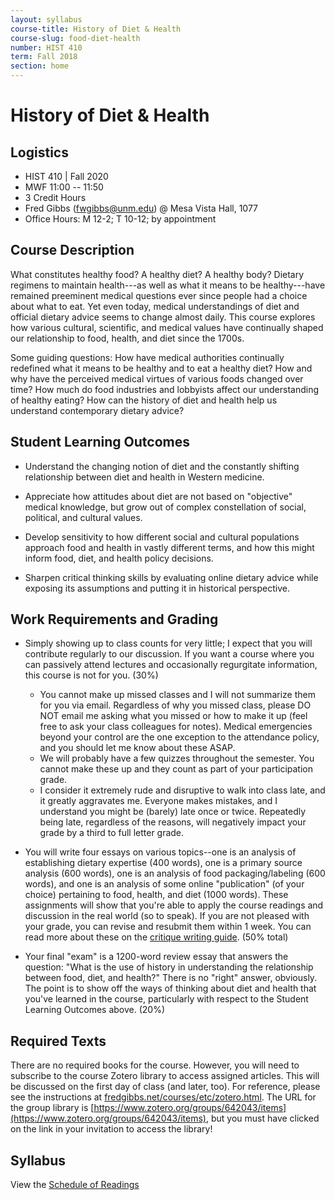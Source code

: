```yaml
---
layout: syllabus
course-title: History of Diet & Health
course-slug: food-diet-health
number: HIST 410
term: Fall 2018
section: home
---
```


# History of Diet & Health

## Logistics
- HIST 410 | Fall 2020
- MWF 11:00 -- 11:50
- 3 Credit Hours
- Fred Gibbs \([fwgibbs@unm.edu](mailto:fwgibbs@unm.edu)\) @ Mesa Vista Hall, 1077    
- Office Hours: M 12-2; T 10-12; by appointment    


## Course Description
What constitutes healthy food? A healthy diet? A healthy body? Dietary regimens to maintain health---as well as what it means to be healthy---have remained preeminent medical questions ever since people had a choice about what to eat. Yet even today, medical understandings of diet and official dietary advice seems to change almost daily. This course explores how various cultural, scientific, and medical values have continually shaped our relationship to food, health, and diet since the 1700s.

Some guiding questions: How have medical authorities continually redefined what it means to be healthy and to eat a healthy diet? How and why have the perceived medical virtues of various foods changed over time? How much do food industries and lobbyists affect our understanding of healthy eating? How can the history of diet and health help us understand contemporary dietary advice?


## Student Learning Outcomes

* Understand the changing notion of diet and the constantly shifting relationship between diet and health in Western medicine.

* Appreciate how attitudes about diet are not based on "objective" medical knowledge, but grow out of complex constellation of social, political, and cultural values.

* Develop sensitivity to how different social and cultural populations approach food and health in vastly different terms, and how this might inform food, diet, and health policy decisions.

* Sharpen critical thinking skills by evaluating online dietary advice while exposing its assumptions and putting it in historical perspective.


## Work Requirements and Grading

* Simply showing up to class counts for very little; I expect that you will contribute regularly to our discussion. If you want a course where you can passively attend lectures and occasionally regurgitate information, this course is not for you. (30%)
    * You cannot make up missed classes and I will not summarize them for you via email. Regardless of why you missed class, please DO NOT email me asking what you missed or how to make it up (feel free to ask your class colleagues for notes). Medical emergencies beyond your control are the one exception to the attendance policy, and you should let me know about these ASAP.
    * We will probably have a few quizzes throughout the semester. You cannot make these up and they count as part of your participation grade.
    * I consider it extremely rude and disruptive to walk into class late, and it greatly aggravates me. Everyone makes mistakes, and I understand you might be (barely) late once or twice. Repeatedly being late, regardless of the reasons, will negatively impact your grade by a third to full letter grade.

* You will write four essays on various topics--one is an analysis of establishing dietary expertise (400 words), one is a primary source analysis (600 words), one is an analysis of food packaging/labeling (600 words), and one is an analysis of some online "publication" (of your choice) pertaining to food, health, and diet (1000 words). These assignments will show that you're able to apply the course readings and discussion in the real world (so to speak). If you are not pleased with your grade, you can revise and resubmit them within 1 week. You can read more about these on the [critique writing guide](http://fredgibbs.net/courses/etc/critique-writing-guide). (50% total)


* Your final "exam" is a 1200-word review essay that answers the question: "What is the use of history in understanding the relationship between food, diet, and health?" There is no "right" answer, obviously. The point is to show off the ways of thinking about diet and health that you've learned in the course, particularly with respect to the Student Learning Outcomes above. (20%)


## Required Texts
There are no required books for the course. However, you will need to subscribe to the course Zotero library to access assigned articles. This will be discussed on the first day of class (and later, too). For reference, please see the instructions at [fredgibbs.net/courses/etc/zotero.html](../etc/zotero.html). The URL for the group library is [https://www.zotero.org/groups/642043/items](https://www.zotero.org/groups/642043/items), but you must have clicked on the link in your invitation to access the library!


## Syllabus
View the [Schedule of Readings](schedule.html)
